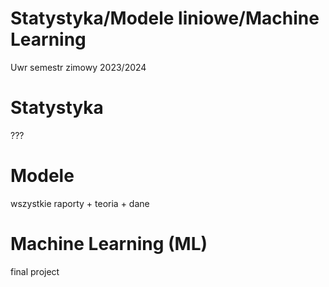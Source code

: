 # Statystyka/Modele liniowe/Machine Learning
Uwr semestr zimowy 2023/2024

# Statystyka 
???

# Modele
wszystkie raporty + teoria + dane

# Machine Learning (ML)
final project
